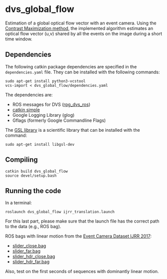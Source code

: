 # dvs_global_flow

Estimation of a global optical flow vector with an event camera.
Using the [Contrast Maximization method](http://rpg.ifi.uzh.ch/docs/CVPR18_Gallego.pdf), the implemented algorithm estimates an optical flow vector (u,v) shared by all the events on the image during a short time window.

## Dependencies

The following catkin package dependencies are specified in the `dependencies.yaml` file. They can be installed with the following commands:

	sudo apt-get install python3-vcstool
	vcs-import < dvs_global_flow/dependencies.yaml

The dependencies are:
- ROS messages for DVS ([rpg_dvs_ros](https://github.com/uzh-rpg/rpg_dvs_ros))
- [catkin simple](https://github.com/catkin/catkin_simple)
- Google Logging Library (glog)
- Gflags (formerly Google Commandline Flags)

The [GSL library](http://www.gnu.org/software/gsl/) is a scientific library that can be installed with the command:

	sudo apt-get install libgsl-dev
	
## Compiling

	catkin build dvs_global_flow
	source devel/setup.bash

## Running the code
In a terminal:

	roslaunch dvs_global_flow ijrr_translation.launch
	
For this last part, please make sure that the launch file has the correct path to the data (e.g., ROS bag).

ROS bags with linear motion from the [Event Camera Dataset IJRR 2017](http://rpg.ifi.uzh.ch/davis_data.html):
- [slider_close.bag](http://rpg.ifi.uzh.ch/datasets/davis/slider_close.bag)
- [slider_far.bag](http://rpg.ifi.uzh.ch/datasets/davis/slider_far.bag)
- [slider_hdr_close.bag](http://rpg.ifi.uzh.ch/datasets/davis/slider_hdr_close.bag)
- [slider_hdr_far.bag](http://rpg.ifi.uzh.ch/datasets/davis/slider_hdr_far.bag)

Also, test on the first seconds of sequences with dominantly linear motion. 